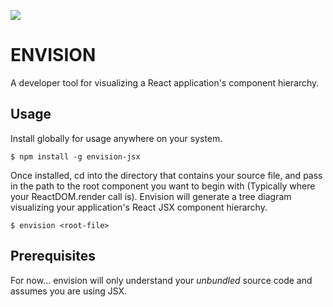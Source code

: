 ![](http://g.recordit.co/UlpyxauWPB.gif)

# ENVISION 

A developer tool for visualizing a React application's component hierarchy.

## Usage

Install globally for usage anywhere on your system.

    $ npm install -g envision-jsx
  
Once installed, cd into the directory that contains your source file, and pass in the path to the root component you want to begin with (Typically where your ReactDOM.render call is). Envision will generate a tree diagram visualizing your application's React JSX component hierarchy.

    $ envision <root-file>
  
## Prerequisites

For now... envision will only understand your *unbundled* source code and assumes you are using JSX. 
